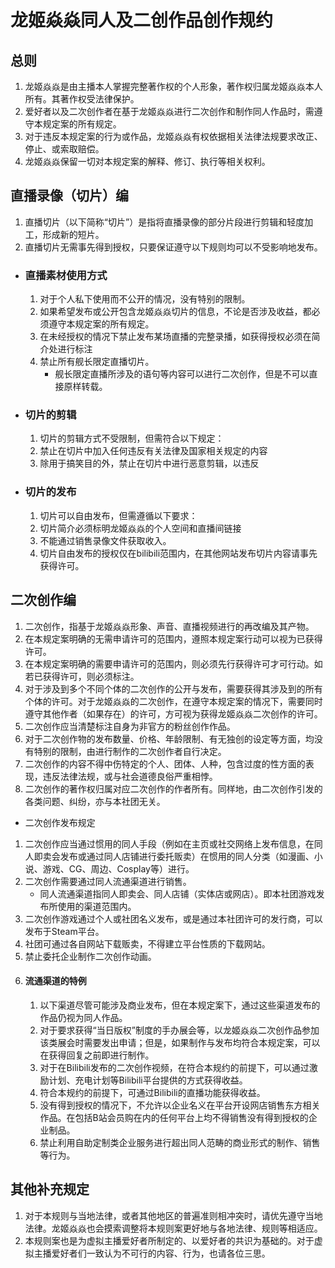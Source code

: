 # 龙姬焱焱同人及二创作品创作规约
## 总则
1. 龙姬焱焱是由主播本人掌握完整著作权的个人形象，著作权归属龙姬焱焱本人所有。其著作权受法律保护。
1. 爱好者以及二次创作者在基于龙姬焱焱进行二次创作和制作同人作品时，需遵守本规定案的所有规定。
2. 对于违反本规定案的行为或作品，龙姬焱焱有权依据相关法律法规要求改正、停止、或索取赔偿。
3. 龙姬焱焱保留一切对本规定案的解释、修订、执行等相关权利。
## 直播录像（切片）编
1. 直播切片（以下简称“切片”）是指将直播录像的部分片段进行剪辑和轻度加工，形成新的短片。
2. 直播切片无需事先得到授权，只要保证遵守以下规则均可以不受影响地发布。
- ### 直播素材使用方式
  1. 对于个人私下使用而不公开的情况，没有特别的限制。
  2. 如果希望发布或公开包含龙姬焱焱切片的信息，不论是否涉及收益，都必须遵守本规定案的所有规定。
  3. 在未经授权的情况下禁止发布某场直播的完整录播，如获得授权必须在简介处进行标注
  4. 禁止所有舰长限定直播切片。
        - 舰长限定直播所涉及的语句等内容可以进行二次创作，但是不可以直接原样转载。
- ### 切片的剪辑
    1. 切片的剪辑方式不受限制，但需符合以下规定：
    2. 禁止在切片中加入任何违反有关法律及国家相关规定的内容
    3. 除用于搞笑目的外，禁止在切片中进行恶意剪辑，以违反
- ### 切片的发布
   1. 切片可以自由发布，但需遵循以下要求：
    2. 切片简介必须标明龙姬焱焱的个人空间和直播间链接
    3. 不能通过销售录像文件获取收入。
    4. 切片自由发布的授权仅在bilibili范围内，在其他网站发布切片内容请事先获得许可。
## 二次创作编
1. 二次创作，指基于龙姬焱焱形象、声音、直播视频进行的再改编及其产物。
2. 在本规定案明确的无需申请许可的范围内，遵照本规定案行动可以视为已获得许可。
3. 在本规定案明确的需要申请许可的范围内，则必须先行获得许可才可行动。如若已获得许可，则必须标注。
4. 对于涉及到多个不同个体的二次创作的公开与发布，需要获得其涉及到的所有个体的许可。对于龙姬焱焱的二次创作，在遵守本规定案的情况下，需要同时遵守其他作者（如果存在）的许可，方可视为获得龙姬焱焱二次创作的许可。
5. 二次创作应当清楚标注自身为非官方的粉丝创作作品。
6. 对于二次创作物的发布数量、价格、年龄限制、有无独创的设定等方面，均没有特别的限制，由进行制作的二次创作者自行决定。
7. 二次创作的内容不得中伤特定的个人、团体、人种，包含过度的性方面的表现，违反法律法规，或与社会道德良俗严重相悖。
8. 二次创作的著作权归属对应二次创作的作者所有。同样地，由二次创作引发的各类问题、纠纷，亦与本社团无关。
- 二次创作发布规定
1.  二次创作应当通过惯用的同人手段（例如在主页或社交网络上发布信息，在同人即卖会发布或通过同人店铺进行委托贩卖）在惯用的同人分类（如漫画、小说、游戏、CG、周边、Cosplay等）进行。
2.  二次创作需要通过同人流通渠道进行销售。
    - 同人流通渠道指同人即卖会、同人店铺（实体店或网店）。即本社团游戏发布所使用的渠道范围内。
3.  二次创作游戏通过个人或社团名义发布，或是通过本社团许可的发行商，可以发布于Steam平台。
4.  社团可通过各自网站下载贩卖，不得建立平台性质的下载网站。
5.  禁止委托企业制作二次创作动画。
6.  #### 流通渠道的特例
    1. 以下渠道尽管可能涉及商业发布，但在本规定案下，通过这些渠道发布的作品仍视为同人作品。
    2.  对于要求获得“当日版权”制度的手办展会等，以龙姬焱焱二次创作品参加该类展会时需要发出申请；但是，如果制作与发布均符合本规定案，可以在获得回复之前即进行制作。
    3.  对于在Bilibili发布的二次创作视频，在符合本规约的前提下，可以通过激励计划、充电计划等Bilibili平台提供的方式获得收益。
    4.  符合本规约的前提下，可通过Bilibili的直播功能获得收益。
    5.  没有得到授权的情况下，不允许以企业名义在平台开设网店销售东方相关作品。在包括B站会员购在内的任何平台上均不得销售没有得到授权的企业制品。
    6.  禁止利用自助定制类企业服务进行超出同人范畴的商业形式的制作、销售等行为。
## 其他补充规定
1. 对于本规则与当地法律，或者其他地区的普遍准则相冲突时，请优先遵守当地法律。龙姬焱焱也会摸索调整将本规则案更好地与各地法律、规则等相适应。
2. 本规则案也是为虚拟主播爱好者所制定的、以爱好者的共识为基础的。对于虚拟主播爱好者们一致认为不可行的内容、行为，也请各位三思。